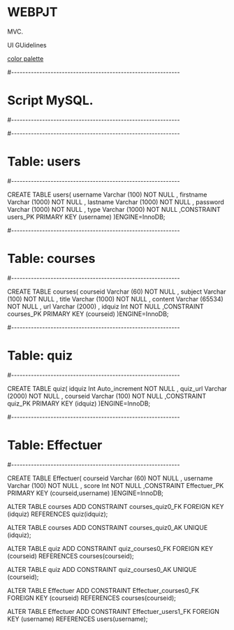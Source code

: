 # WEBPJT

MVC.

UI GUidelines

[color palette](palette.pdf)

#------------------------------------------------------------
#        Script MySQL.
#------------------------------------------------------------


#------------------------------------------------------------
# Table: users
#------------------------------------------------------------

CREATE TABLE users(
        username  Varchar (100) NOT NULL ,
        firstname Varchar (1000) NOT NULL ,
        lastname  Varchar (1000) NOT NULL ,
        password  Varchar (1000) NOT NULL ,
        type      Varchar (1000) NOT NULL
	,CONSTRAINT users_PK PRIMARY KEY (username)
)ENGINE=InnoDB;


#------------------------------------------------------------
# Table: courses
#------------------------------------------------------------

CREATE TABLE courses(
        courseid Varchar (60) NOT NULL ,
        subject  Varchar (100) NOT NULL ,
        title    Varchar (1000) NOT NULL ,
        content  Varchar (65534) NOT NULL ,
        url      Varchar (2000) ,
        idquiz   Int NOT NULL
	,CONSTRAINT courses_PK PRIMARY KEY (courseid)
)ENGINE=InnoDB;


#------------------------------------------------------------
# Table: quiz
#------------------------------------------------------------

CREATE TABLE quiz(
        idquiz   Int  Auto_increment  NOT NULL ,
        quiz_url Varchar (2000) NOT NULL ,
        courseid Varchar (100) NOT NULL
	,CONSTRAINT quiz_PK PRIMARY KEY (idquiz)
)ENGINE=InnoDB;


#------------------------------------------------------------
# Table: Effectuer
#------------------------------------------------------------

CREATE TABLE Effectuer(
        courseid Varchar (60) NOT NULL ,
        username Varchar (100) NOT NULL ,
        score    Int NOT NULL
	,CONSTRAINT Effectuer_PK PRIMARY KEY (courseid,username)
)ENGINE=InnoDB;




ALTER TABLE courses
	ADD CONSTRAINT courses_quiz0_FK
	FOREIGN KEY (idquiz)
	REFERENCES quiz(idquiz);

ALTER TABLE courses 
	ADD CONSTRAINT courses_quiz0_AK 
	UNIQUE (idquiz);

ALTER TABLE quiz
	ADD CONSTRAINT quiz_courses0_FK
	FOREIGN KEY (courseid)
	REFERENCES courses(courseid);

ALTER TABLE quiz 
	ADD CONSTRAINT quiz_courses0_AK 
	UNIQUE (courseid);

ALTER TABLE Effectuer
	ADD CONSTRAINT Effectuer_courses0_FK
	FOREIGN KEY (courseid)
	REFERENCES courses(courseid);

ALTER TABLE Effectuer
	ADD CONSTRAINT Effectuer_users1_FK
	FOREIGN KEY (username)
	REFERENCES users(username);

